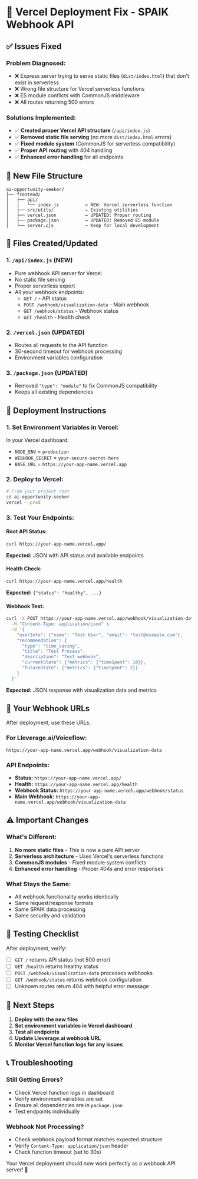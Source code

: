 # 🚨 Vercel Deployment Fix - SPAIK Webhook API

## ✅ Issues Fixed

### **Problem Diagnosed:**
- ❌ Express server trying to serve static files (`dist/index.html`) that don't exist in serverless
- ❌ Wrong file structure for Vercel serverless functions  
- ❌ ES module conflicts with CommonJS middleware
- ❌ All routes returning 500 errors

### **Solutions Implemented:**
- ✅ **Created proper Vercel API structure** (`/api/index.js`)
- ✅ **Removed static file serving** (no more `dist/index.html` errors)
- ✅ **Fixed module system** (CommonJS for serverless compatibility)
- ✅ **Proper API routing** with 404 handling
- ✅ **Enhanced error handling** for all endpoints

## 📁 New File Structure

```
ai-opportunity-seeker/
├── frontend/
│   ├── api/
│   │   └── index.js          ← NEW: Vercel serverless function
│   ├── src/utils/            ← Existing utilities
│   ├── vercel.json           ← UPDATED: Proper routing
│   ├── package.json          ← UPDATED: Removed ES module
│   └── server.cjs            ← Keep for local development
```

## 🔧 Files Created/Updated

### **1. `/api/index.js` (NEW)**
- Pure webhook API server for Vercel
- No static file serving
- Proper serverless export
- All your webhook endpoints:
  - `GET /` - API status
  - `POST /webhook/visualization-data` - Main webhook
  - `GET /webhook/status` - Webhook status  
  - `GET /health` - Health check

### **2. `/vercel.json` (UPDATED)**
- Routes all requests to the API function
- 30-second timeout for webhook processing
- Environment variables configuration

### **3. `/package.json` (UPDATED)**  
- Removed `"type": "module"` to fix CommonJS compatibility
- Keeps all existing dependencies

## 🚀 Deployment Instructions

### **1. Set Environment Variables in Vercel:**
In your Vercel dashboard:
- `NODE_ENV` = `production`
- `WEBHOOK_SECRET` = `your-secure-secret-here`
- `BASE_URL` = `https://your-app-name.vercel.app`

### **2. Deploy to Vercel:**
```bash
# From your project root
cd ai-opportunity-seeker
vercel --prod
```

### **3. Test Your Endpoints:**

#### **Root API Status:**
```bash
curl https://your-app-name.vercel.app/
```
**Expected:** JSON with API status and available endpoints

#### **Health Check:**
```bash
curl https://your-app-name.vercel.app/health
```
**Expected:** `{"status": "healthy", ...}`

#### **Webhook Test:**
```bash
curl -X POST https://your-app-name.vercel.app/webhook/visualization-data \
  -H "Content-Type: application/json" \
  -d '{
    "userInfo": {"name": "Test User", "email": "test@example.com"},
    "recommendation": {
      "type": "time_saving",
      "title": "Test Process",
      "description": "Test webhook",
      "currentState": {"metrics": {"timeSpent": 10}},
      "futureState": {"metrics": {"timeSpent": 2}}
    }
  }'
```
**Expected:** JSON response with visualization data and metrics

## 📡 Your Webhook URLs

After deployment, use these URLs:

### **For Lleverage.ai/Voiceflow:**
```
https://your-app-name.vercel.app/webhook/visualization-data
```

### **API Endpoints:**
- **Status:** `https://your-app-name.vercel.app/`  
- **Health:** `https://your-app-name.vercel.app/health`
- **Webhook Status:** `https://your-app-name.vercel.app/webhook/status`
- **Main Webhook:** `https://your-app-name.vercel.app/webhook/visualization-data`

## ⚠️ Important Changes

### **What's Different:**
1. **No more static files** - This is now a pure API server
2. **Serverless architecture** - Uses Vercel's serverless functions
3. **CommonJS modules** - Fixed module system conflicts
4. **Enhanced error handling** - Proper 404s and error responses

### **What Stays the Same:**
- All webhook functionality works identically
- Same request/response formats
- Same SPAIK data processing
- Same security and validation

## 🧪 Testing Checklist

After deployment, verify:

- [ ] `GET /` returns API status (not 500 error)
- [ ] `GET /health` returns healthy status
- [ ] `POST /webhook/visualization-data` processes webhooks
- [ ] `GET /webhook/status` returns webhook configuration
- [ ] Unknown routes return 404 with helpful error message

## 🎯 Next Steps

1. **Deploy with the new files**
2. **Set environment variables in Vercel dashboard**  
3. **Test all endpoints**
4. **Update Lleverage.ai webhook URL**
5. **Monitor Vercel function logs for any issues**

## 📞 Troubleshooting

### **Still Getting Errors?**
- Check Vercel function logs in dashboard
- Verify environment variables are set
- Ensure all dependencies are in `package.json`
- Test endpoints individually

### **Webhook Not Processing?**
- Check webhook payload format matches expected structure
- Verify `Content-Type: application/json` header
- Check function timeout (set to 30s)

Your Vercel deployment should now work perfectly as a webhook API server! 🚀